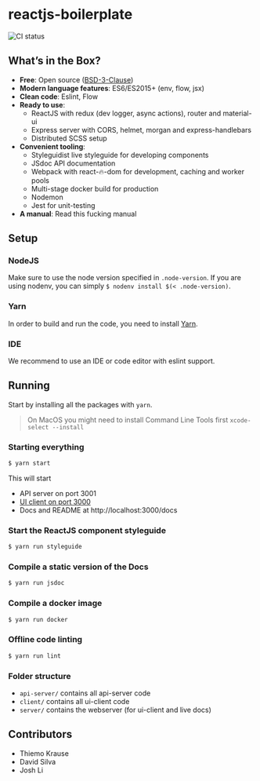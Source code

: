 # reactjs-boilerplate

![CI status](https://travis-ci.org/maddrag0n/reactjs-boilerplate.svg?branch=master)


## What’s in the Box?

- **Free**: Open source ([BSD-3-Clause](./LICENSE.md))
- **Modern language features**: ES6/ES2015+ (env, flow, jsx)
- **Clean code**: Eslint, Flow
- **Ready to use**:
	- ReactJS with redux (dev logger, async actions), router and material-ui
	- Express server with CORS, helmet, morgan and express-handlebars
	- Distributed SCSS setup
- **Convenient tooling**:
	- Styleguidist live styleguide for developing components
	- JSdoc API documentation
	- Webpack with react-🔥-dom for development, caching and worker pools
	- Multi-stage docker build for production
	- Nodemon
	- Jest for unit-testing
- **A manual**: Read this fucking manual


## Setup

### NodeJS

Make sure to use the node version specified in `.node-version`. If you are using nodenv, you can simply `$ nodenv install $(< .node-version)`.

### Yarn

In order to build and run the code, you need to install [Yarn](https://yarnpkg.com).

### IDE

We recommend to use an IDE or code editor with eslint support.



## Running

Start by installing all the packages with `yarn`.

> On MacOS you might need to install Command Line Tools first `xcode-select --install`

### Starting everything

```bash
$ yarn start
```

This will start

- API server on port 3001
- [UI client on port 3000](http://localhost:3000)
- Docs and README at http://localhost:3000/docs

### Start the ReactJS component styleguide

```bash
$ yarn run styleguide
```


### Compile a static version of the Docs

```bash
$ yarn run jsdoc
```

### Compile a docker image

```bash
$ yarn run docker
```

### Offline code linting

```bash
$ yarn run lint
```

### Folder structure

- `api-server/` contains all api-server code
- `client/` contains all ui-client code
- `server/` contains the webserver (for ui-client and live docs)


## Contributors

* Thiemo Krause
* David Silva
* Josh Li
